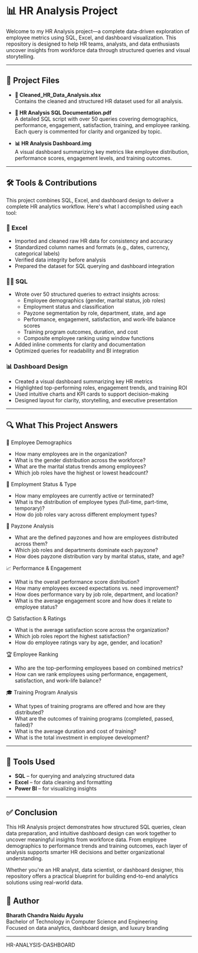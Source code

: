 # 📊 HR Analysis Project

Welcome to my HR Analysis project—a complete data-driven exploration of employee metrics using SQL, Excel, and dashboard visualization. This repository is designed to help HR teams, analysts, and data enthusiasts uncover insights from workforce data through structured queries and visual storytelling.

---

## 📁 Project Files

- **🧮 Cleaned_HR_Data_Analysis.xlsx**  
  Contains the cleaned and structured HR dataset used for all analysis.

- **📘 HR Analysis SQL Documentation.pdf**  
  A detailed SQL script with over 50 queries covering demographics, performance, engagement, satisfaction, training, and employee ranking. Each query is commented for clarity and organized by topic.

- **📊 HR Analysis Dashboard.img**  
  A visual dashboard summarizing key metrics like employee distribution, performance scores, engagement levels, and training outcomes.

---

## 🛠️ Tools & Contributions

This project combines SQL, Excel, and dashboard design to deliver a complete HR analytics workflow. Here's what I accomplished using each tool:

### 🧮 Excel
- Imported and cleaned raw HR data for consistency and accuracy  
- Standardized column names and formats (e.g., dates, currency, categorical labels)  
- Verified data integrity before analysis  
- Prepared the dataset for SQL querying and dashboard integration  

### 🧑‍💻 SQL
- Wrote over 50 structured queries to extract insights across:
  - Employee demographics (gender, marital status, job roles)
  - Employment status and classification
  - Payzone segmentation by role, department, state, and age
  - Performance, engagement, satisfaction, and work-life balance scores
  - Training program outcomes, duration, and cost
  - Composite employee ranking using window functions  
- Added inline comments for clarity and documentation  
- Optimized queries for readability and BI integration  

### 📊 Dashboard Design
- Created a visual dashboard summarizing key HR metrics  
- Highlighted top-performing roles, engagement trends, and training ROI  
- Used intuitive charts and KPI cards to support decision-making  
- Designed layout for clarity, storytelling, and executive presentation  

---

## 🔍 What This Project Answers

👥 Employee Demographics
- How many employees are in the organization?
- What is the gender distribution across the workforce?
- What are the marital status trends among employees?
- Which job roles have the highest or lowest headcount?

🔄 Employment Status & Type
- How many employees are currently active or terminated?
- What is the distribution of employee types (full-time, part-time, temporary)?
- How do job roles vary across different employment types?

💸 Payzone Analysis
- What are the defined payzones and how are employees distributed across them?
- Which job roles and departments dominate each payzone?
- How does payzone distribution vary by marital status, state, and age?

📈 Performance & Engagement
- What is the overall performance score distribution?
- How many employees exceed expectations vs. need improvement?
- How does performance vary by job role, department, and location?
- What is the average engagement score and how does it relate to employee status?

😊 Satisfaction & Ratings
- What is the average satisfaction score across the organization?
- Which job roles report the highest satisfaction?
- How do employee ratings vary by age, gender, and location?

🏆 Employee Ranking
- Who are the top-performing employees based on combined metrics?
- How can we rank employees using performance, engagement, satisfaction, and work-life balance?

🎓 Training Program Analysis
- What types of training programs are offered and how are they distributed?
- What are the outcomes of training programs (completed, passed, failed)?
- What is the average duration and cost of training?
- What is the total investment in employee development?
  
---

## 🧰 Tools Used

- **SQL** – for querying and analyzing structured data  
- **Excel** – for data cleaning and formatting  
- **Power BI** – for visualizing insights  

---

## ✅ Conclusion

This HR Analysis project demonstrates how structured SQL queries, clean data preparation, and intuitive dashboard design can work together to uncover meaningful insights from workforce data. From employee demographics to performance trends and training outcomes, each layer of analysis supports smarter HR decisions and better organizational understanding.

Whether you're an HR analyst, data scientist, or dashboard designer, this repository offers a practical blueprint for building end-to-end analytics solutions using real-world data.


## 👤 Author

**Bharath Chandra Naidu Ayyalu**  
Bachelor of Technology in Computer Science and Engineering  
Focused on data analytics, dashboard design, and luxury branding

---



HR-ANALYSIS-DASHBOARD
